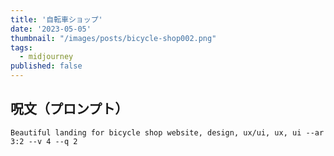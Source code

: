 ```yaml
---
title: '自転車ショップ'
date: '2023-05-05'
thumbnail: "/images/posts/bicycle-shop002.png"
tags:
  - midjourney
published: false
---
```


## 呪文（プロンプト）
```
Beautiful landing for bicycle shop website, design, ux/ui, ux, ui --ar 3:2 --v 4 --q 2
```
